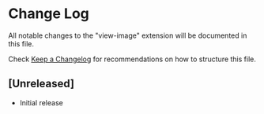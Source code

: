 # Change Log

All notable changes to the "view-image" extension will be documented in this file.

Check [Keep a Changelog](http://keepachangelog.com/) for recommendations on how to structure this file.

## [Unreleased]

- Initial release